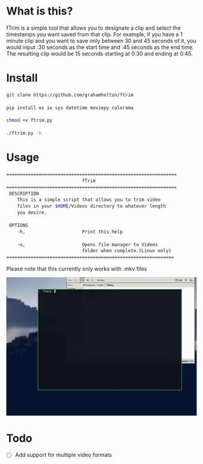 # What is this?
fTrim is a simple tool that allows you to designate a clip and select the timestamps you want saved from that clip. For example, if you have a 1 minute clip and you want to save only between 30 and 45 seconds of it, you would input :30 seconds as the start time and :45 seconds as the end time. The resulting clip would be 15 seconds starting at 0:30 and ending at 0:45.

# Install

```bash
git clone https://github.com/grahamhelton/ftrim

pip install os io sys datetime moviepy colorama

chmod +x ftrim.py

./ftrim.py -h
```

# Usage

```bash
===============================================================
                            fTrim
===============================================================
 DESCRIPTION
    This is a simple script that allows you to trim video 
    files in your $HOME/Videos directory to whatever length 
    you desire. 

 OPTIONS
    -h,                     Print this help

    -o,                     Opens file manager to Videos 
                            folder when complete.(Linux only)
==============================================================
```
Please note that this currently only works with .mkv files

![](/fTrim.gif)

# Todo 
- [ ] Add support for multiple video formats
